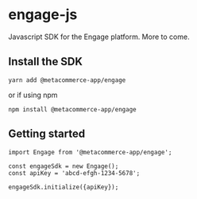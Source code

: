 # engage-js

Javascript SDK for the Engage platform. More to come.

## Install the SDK

```
yarn add @metacommerce-app/engage
```

or if using npm

```
npm install @metacommerce-app/engage
```

## Getting started

```
import Engage from '@metacommerce-app/engage';

const engageSdk = new Engage();
const apiKey = 'abcd-efgh-1234-5678';

engageSdk.initialize({apiKey});
```
